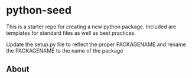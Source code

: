 # python-seed

This is a starter repo for creating a new python package. Included are templates for standard files as well as best practices.

Update the setup.py file to reflect the proper PACKAGENAME and rename the PACKAGENAME to the name of the package

## About


